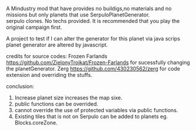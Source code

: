 A Mindustry mod that have provides no buildigs,no materials and no missions but only planets that use SerpuloPlanetGenerator.  
serpulo clones. No techs provided. It is recommended that you play the original campaign first. 

A project to test if I can alter the generator for this planet via java scrips  
planet generator are altered by javascript. 

credits for source codes: 
Frozen Farlands https://github.com/ZielonyTrojkat/Frozen-Farlands for sucessfully changing the planetGenerator. 
Zerg https://github.com/430230562/zerg for code extension and overriding the stuffs. 

conclusion:
1. Increase planet size increases the map sixe. 
2. public functions can be overrided. 
3. cannot override the use of protected variables via public functions.  
4. Existing tiles that is not on Serpulo can be added to planets eg. Blocks.coreZone. 
